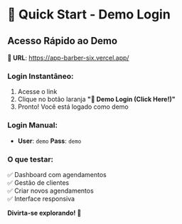 # 🚀 Quick Start - Demo Login

## Acesso Rápido ao Demo

**🔗 URL**: https://app-barber-six.vercel.app/

### Login Instantâneo:
1. Acesse o link
2. Clique no botão laranja **"🎯 Demo Login (Click Here!)"**
3. Pronto! Você está logado como demo

### Login Manual:
- **User**: `demo` **Pass**: `demo`

### O que testar:
✅ Dashboard com agendamentos  
✅ Gestão de clientes  
✅ Criar novos agendamentos  
✅ Interface responsiva  

**Divirta-se explorando! 🎉**